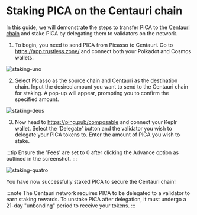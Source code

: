 # Staking PICA on the Centauri chain

In this guide, we will demonstrate the steps to transfer PICA to the [Centauri chain](../parachains/centauri-chain.md) and stake PICA by delegating them to validators on the network. 

1. To begin, you need to send PICA from Picasso to Centauri. Go to https://app.trustless.zone/ and connect both your Polkadot and Cosmos wallets.

![staking-uno](./images-staking-centauri/centauri-stake-1.png)

2. Select Picasso as the source chain and Centauri as the destination chain. Input the desired amount you want to send to the Centauri chain for staking. A pop-up will appear, prompting you to confirm the specified amount.

![staking-deus](./images-staking-centauri/centauri-stake-2.png)

3. Now head to https://ping.pub/composable and connect your Keplr wallet. Select the 'Delegate' button and the validator you wish to delegate your PICA tokens to. Enter the amount of PICA you wish to stake.

:::tip
Ensure the 'Fees' are set to 0 after clicking the Advance option as outlined in the screenshot.
:::

![staking-quatro](./images-staking-centauri/centauri-stake-4.png)

You have now successfully staked PICA to secure the Centauri chain!

:::note
The Centauri network requires PICA to be delegated to a validator to earn staking rewards. To unstake PICA after delegation, it must undergo a 21-day "unbonding" period to receive your tokens.
:::
